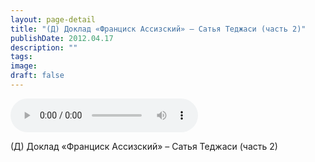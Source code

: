 ```yaml
---
layout: page-detail
title: "(Д) Доклад «Франциск Ассизский» – Сатья Теджаси (часть 2)"
publishDate: 2012.04.17
description: ""
tags:
image:
draft: false
---
```


<audio title="2012.04.17 - (Д) Доклад «Франциск Ассизский» – Сатья Теджаси (часть 2).mp3" src="/upload/iblock/148/148a6e8ed8078f21e59338c058deeb90.mp3" controls=""></audio>

 (Д) Доклад «Франциск Ассизский» – Сатья Теджаси (часть 2) 

  
